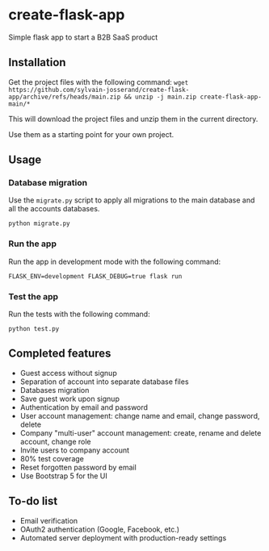 # create-flask-app
Simple flask app to start a B2B SaaS product

## Installation
Get the project files with the following command:
```wget https://github.com/sylvain-josserand/create-flask-app/archive/refs/heads/main.zip && unzip -j main.zip create-flask-app-main/*```

This will download the project files and unzip them in the current directory.

Use them as a starting point for your own project.

## Usage

### Database migration

Use the `migrate.py` script to apply all migrations to the main database and all the accounts databases.

```python migrate.py```

### Run the app

Run the app in development mode with the following command:

```FLASK_ENV=development FLASK_DEBUG=true flask run```

### Test the app

Run the tests with the following command:

```python test.py```

## Completed features
 - Guest access without signup
 - Separation of account into separate database files
 - Databases migration
 - Save guest work upon signup
 - Authentication by email and password
 - User account management: change name and email, change password, delete
 - Company "multi-user" account management: create, rename and delete account, change role
 - Invite users to company account
 - 80% test coverage
 - Reset forgotten password by email
 - Use Bootstrap 5 for the UI

## To-do list
 - Email verification
 - OAuth2 authentication (Google, Facebook, etc.)
 - Automated server deployment with production-ready settings
